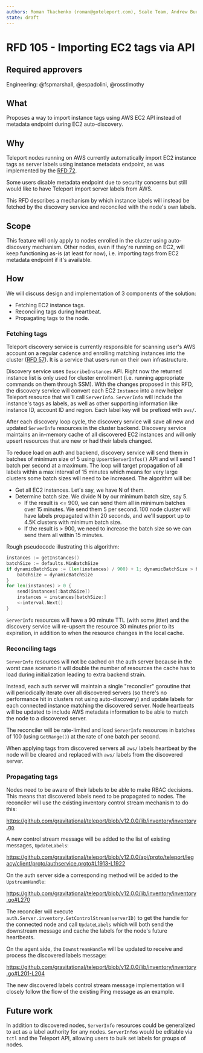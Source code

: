 ```yaml
---
authors: Roman Tkachenko (roman@goteleport.com), Scale Team, Andrew Burke (andrew.burke@goteleport.com)
state: draft
---
```


# RFD 105 - Importing EC2 tags via API

## Required approvers

Engineering: @fspmarshall, @espadolini, @rosstimothy

## What

Proposes a way to import instance tags using AWS EC2 API instead of metadata
endpoint during EC2 auto-discovery.

## Why

Teleport nodes running on AWS currently automatically import EC2 instance tags
as server labels using instance metadata endpoint, as was implemented by the
[RFD 72](https://github.com/gravitational/teleport/blob/master/rfd/0072-ec2-tags.md).

Some users disable metadata endpoint due to security concerns but still would
like to have Teleport import server labels from AWS.

This RFD describes a mechanism by which instance labels will instead be fetched
by the discovery service and reconciled with the node's own labels.

## Scope

This feature will only apply to nodes enrolled in the cluster using auto-discovery
mechanism. Other nodes, even if they're running on EC2, will keep functioning
as-is (at least for now), i.e. importing tags from EC2 metadata endpoint if it's
available.

## How

We will discuss design and implementation of 3 components of the solution:

- Fetching EC2 instance tags.
- Reconciling tags during heartbeat.
- Propagating tags to the node.

### Fetching tags

Teleport discovery service is currently responsible for scanning user's AWS
account on a regular cadence and enrolling matching instances into the cluster
([RFD 57](https://github.com/gravitational/teleport/blob/master/rfd/0057-automatic-aws-server-discovery.md)).
It is a service that users run on their own infrastructure.

Discovery service uses `DescribeInstances` API. Right now the returned instance
list is only used for cluster enrollment (i.e. running appropriate commands on
them through SSM). With the changes proposed in this RFD, the discovery service
will convert each EC2 `Instance` into a new helper Teleport resource that we'll
call `ServerInfo`. `ServerInfo` will include the instance's tags as
labels, as well as other supporting information like instance ID, account ID
and region. Each label key will be prefixed with `aws/`.

After each discovery loop cycle, the discovery service will save all new and
updated `ServerInfo` resources in the cluster backend. Discovery service
maintains an in-memory cache of all discovered EC2 instances and will only
upsert resources that are new or had their labels changed.

To reduce load on auth and backend, discovery service will send them in batches
of minimum size of 5 using `UpsertServerInfos()` API and will send 1
batch per second at a maximum. The loop will target propagation of all labels
within a max interval of 15 minutes which means for very large clusters some
batch sizes will need to be increased. The algorithm will be:

- Get all EC2 instances. Let's say, we have N of them.
- Determine batch size. We divide N by our minimum batch size, say 5.
  - If the result is <= 900, we can send them all in minimum batches over 15
    minutes. We send them 5 per second. 100 node cluster will have labels
    propagated within 20 seconds, and we'll support up to 4.5K clusters with
    minimum batch size.
  - If the result is > 900, we need to increase the batch size so we can send
    them all within 15 minutes.

Rough pseudocode illustrating this algorithm:

```go
instances := getInstances()
batchSize := defaults.MinBatchSize
if dynamicBatchSize := (len(instances) / 900) + 1; dynamicBatchSize > batchSize {
    batchSize = dynamicBatchSize
}
for len(instances) > 0 {
    send(instances[:batchSize])
    instances = instances[batchSize:]
    <-interval.Next()
}
```

`ServerInfo` resources will have a 90 minute TTL (with some jitter) and
the discovery service will re-upsert the resource 30 minutes prior to its
expiration, in addition to when the resource changes in the local cache.

### Reconciling tags

`ServerInfo` resources will not be cached on the auth server because in
the worst case scenario it will double the number of resources the cache has to
load during initialization leading to extra backend strain.

Instead, each auth server will maintain a single "reconciler" goroutine that
will periodically iterate over all discovered servers (so there's no performance
hit in clusters not using auto-discovery) and update labels for each connected
instance matching the discovered server. Node heartbeats will be updated to
include AWS metadata information to be able to match the node to a discovered
server.

The reconciler will be rate-limited and load `ServerInfo` resources in
batches of 100 (using `GetRange()`) at the rate of one batch per second.

When applying tags from discovered servers all `aws/` labels heartbeat by the
node will be cleared and replaced with `aws/` labels from the discovered server.

### Propagating tags

Nodes need to be aware of their labels to be able to make RBAC decisions. This
means that discovered labels need to be propagated to nodes. The reconciler will
use the existing inventory control stream mechanism to do this:

https://github.com/gravitational/teleport/blob/v12.0.0/lib/inventory/inventory.go

A new control stream message will be added to the list of existing messages,
`UpdateLabels`:

https://github.com/gravitational/teleport/blob/v12.0.0/api/proto/teleport/legacy/client/proto/authservice.proto#L1913-L1922

On the auth server side a corresponding method will be added to the `UpstreamHandle`:

https://github.com/gravitational/teleport/blob/v12.0.0/lib/inventory/inventory.go#L270

The reconciler will execute `auth.Server.inventory.GetControlStream(serverID)`
to get the handle for the connected node and call `UpdateLabels` which will
both send the downstream message and cache the labels for the node's future
heartbeats.

On the agent side, the `DownstreamHandle` will be updated to receive and process
the discovered labels message:

https://github.com/gravitational/teleport/blob/v12.0.0/lib/inventory/inventory.go#L201-L204

The new discovered labels control stream message implementation will closely
follow the flow of the existing Ping message as an example.

## Future work

In addition to discovered nodes, `ServerInfo` resources could be generalized to
act as a label authority for any nodes. `ServerInfo`s would be editable via
`tctl` and the Teleport API, allowing users to bulk set labels for groups of
nodes.
